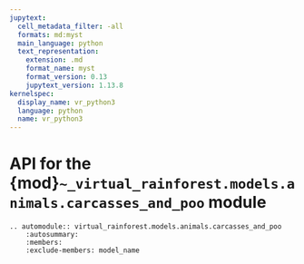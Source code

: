 ```yaml
---
jupytext:
  cell_metadata_filter: -all
  formats: md:myst
  main_language: python
  text_representation:
    extension: .md
    format_name: myst
    format_version: 0.13
    jupytext_version: 1.13.8
kernelspec:
  display_name: vr_python3
  language: python
  name: vr_python3
---
```


# API for the {mod}`~_virtual_rainforest.models.animals.carcasses_and_poo` module

```{eval-rst}
.. automodule:: virtual_rainforest.models.animals.carcasses_and_poo
    :autosummary:
    :members:
    :exclude-members: model_name

